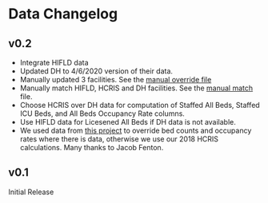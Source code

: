 # Data Changelog

## v0.2

- Integrate HIFLD data
- Updated DH to 4/6/2020 version of their data.
- Manually updated 3 facilities. See the [manual override file](data/external/covidcaremap-ushcsc-facility-manual-override.csv)
- Manually match HIFLD, HCRIS and DH facilities. See the [manual match](data/external/hifld-dh-hcris-manual-matches.csv) file.
- Choose HCRIS over DH data for computation of Staffed All Beds, Staffed ICU Beds, and All Beds Occupancy Rate columns.
- Use HIFLD data for Licesened All Beds if DH data is not available.
- We used data from [this project](https://github.com/jsfenfen/covid_hospitals_demographics) to override bed counts and occupancy rates where there is data, otherwise we use our 2018 HCRIS calculations. Many thanks to Jacob Fenton.

## v0.1

Initial Release
